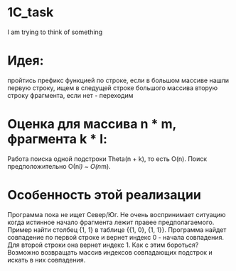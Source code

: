 # 1C_task
I am trying to think of something

# Идея: 
пройтись префикс функцией по строке, если в большом массиве нашли первую строку, ищем в следущей строке большого массива вторую строку фрагмента, если нет - переходим

# Оценка для массива n * m, фрагмента k * l:
Работа поиска одной подстроки Theta(n + k), то есть O(n). Поиск предположительно О(n*l) ~ O(n*m).

# Особенность этой реализации
Программа пока не ищет Север/Юг. Не очень воспринимает ситуацию когда истинное начало фрагмента лежит правее предполагаемого. Пример найти столбец {1, 1} в таблице {{1, 0}, {1, 1}}.
Программа найдет совпадение по первой строке и вернет индекс 0 - начала совпадения. Для второй строки она вернет индекс 1. Как с этим бороться? Возможно возвращать массив индексов совпадающих подстрок и искать в них совпадения. 
